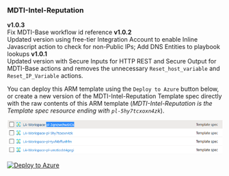 ### MDTI-Intel-Reputation
**v1.0.3**  
Fix MDTI-Base workflow id reference
**v1.0.2**  
Updated version using free-tier Integration Account to enable Inline Javascript action to check for non-Public IPs; Add DNS Entities to playbook lookups
**v1.0.1**  
Updated version with Secure Inputs for HTTP REST and Secure Output for MDTI-Base actions and removes the unnecessary `Reset_host_variable` and `Reset_IP_Variable` actions.  

You can deploy this ARM template using the `Deploy to Azure` button below, or create a new version of the MDTI-Intel-Reputation Template spec directly with the raw contents of this ARM template (*MDTI-Intel-Reputation is the Template spec resource ending with `pl-5hy7tcxoxn4zk`*).

![MDTI-Intel-Reputation Template spec](https://raw.githubusercontent.com/mr-mongo/MDTI/main/Content-Hub/.images/mdti_automatedtriage_template_spec.png "MDTI-Intel-Reputation Template spec")

[![Deploy to Azure](https://aka.ms/deploytoazurebutton)](https://portal.azure.com/#create/Microsoft.Template/uri/https%3A%2F%2Fraw.githubusercontent.com%2Fmr-mongo%2FMDTI%2Fmain%2FContent-Hub%2FMDTI-Intel-Reputation%2FMDTI-Intel-Reputation.json)